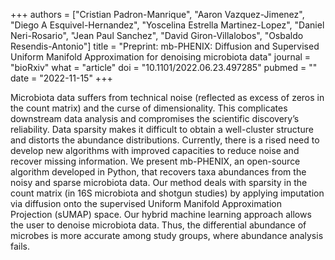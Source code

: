+++
authors = ["Cristian Padron-Manrique", "Aaron Vazquez-Jimenez", "Diego A Esquivel-Hernandez", "Yoscelina Estrella Martinez-Lopez", "Daniel Neri-Rosario", "Jean Paul Sanchez", "David Giron-Villalobos", "Osbaldo Resendis-Antonio"]
title = "Preprint: mb-PHENIX: Diffusion and Supervised Uniform Manifold Approximation for denoising microbiota data"
journal = "bioRxiv"
what = "article"
doi = "10.1101/2022.06.23.497285"
pubmed = ""
date = "2022-11-15"
+++

Microbiota data suffers from technical noise (reflected as excess of zeros in the count matrix) and the curse of dimensionality. This complicates downstream data analysis and compromises the scientific discovery’s reliability. Data sparsity makes it difficult to obtain a well-cluster structure and distorts the abundance distributions. Currently, there is a rised need to develop new algorithms with improved capacities to reduce noise and recover missing information. We present mb-PHENIX, an open-source algorithm developed in Python, that recovers taxa abundances from the noisy and sparse microbiota data. Our method deals with sparsity in the count matrix (in 16S microbiota and shotgun studies) by applying imputation via diffusion onto the supervised Uniform Manifold Approximation Projection (sUMAP) space. Our hybrid machine learning approach allows the user to denoise microbiota data. Thus, the differential abundance of microbes is more accurate among study groups, where abundance analysis fails.

